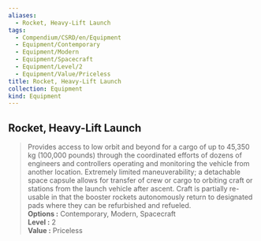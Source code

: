 ```yaml
---
aliases:
  - Rocket, Heavy-Lift Launch
tags:
  - Compendium/CSRD/en/Equipment
  - Equipment/Contemporary
  - Equipment/Modern
  - Equipment/Spacecraft
  - Equipment/Level/2
  - Equipment/Value/Priceless
title: Rocket, Heavy-Lift Launch
collection: Equipment
kind: Equipment
---
```

## Rocket, Heavy-Lift Launch  
  
>Provides access to low orbit and beyond for a cargo of up to 45,350 kg (100,000 pounds) through the coordinated efforts of dozens of engineers and controllers operating and monitoring the vehicle from another location. Extremely limited maneuverability; a detachable space capsule allows for transfer of crew or cargo to orbiting craft or stations from the launch vehicle after ascent. Craft is partially re-usable in that the booster rockets autonomously return to designated pads where they can be refurbished and refueled.  
> **Options :** Contemporary, Modern, Spacecraft  
> **Level :** 2  
> **Value :** Priceless